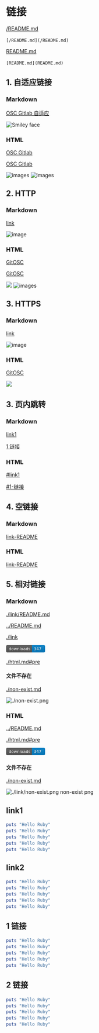 # 链接

[/README.md](/README.md)

`[/README.md](/README.md)`

[README.md](README.md)

`[README.md](README.md)`

## 1. 自适应链接

### Markdown

[OSC Gitlab 自适应](//www.oschina.net/p/gitlab)

<img src="//git.oschina.net/uploads/images/2017/0810/183500_34179a09_340906.jpeg" alt="Smiley face" height="42" width="42">

### HTML

<a href="//www.oschina.net/p/gitlab">OSC Gitlab</a>

<a href="//www.oschina.net/p/gitlab" class="cls">OSC Gitlab</a>

<img alt="images" src="https://git.oschina.net/uploads/images/2017/0810/183500_34179a09_340906.jpeg"/>

<img alt="images" src="https://git.oschina.net/uploads/images/2017/0810/183500_34179a09_340906.jpeg" class="cls"/>

## 2. HTTP

### Markdown

[link](http://git.oschina.net/osc/osc/blob/master/readme.md)

![image](http://git.oschina.net/uploads/images/2017/0810/183500_34179a09_340906.jpeg)

### HTML

<a href="http://git.oschina.net/osc/osc/blob/master/readme.md">GitOSC</a>

<a href="http://git.oschina.net/osc/osc/blob/master/readme.md" class="cls">GitOSC</a>

<img src="https://git.oschina.net/uploads/images/2017/0810/183500_34179a09_340906.jpeg"/>

<img alt="images" src="https://git.oschina.net/uploads/images/2017/0810/183500_34179a09_340906.jpeg"/>

## 3. HTTPS

### Markdown

[link](https://git.oschina.net/osc/osc/blob/master/readme.md)

![image](https://git.oschina.net/uploads/images/2017/0810/183500_34179a09_340906.jpeg)

### HTML

<a href="https://git.oschina.net/osc/osc/blob/master/readme.md" class="cls">GitOSC</a>

<img src="https://git.oschina.net/uploads/images/2017/0810/183500_34179a09_340906.jpeg"/>

## 3. 页内跳转

### Markdown

[link1](#link1)

[1 链接](#1-链接)

### HTML

<a href="#link1">#link1</a>

<a href="#1-链接">#1-链接</a>

## 4. 空链接

### Markdown

[link-README]()

### HTML

<a href="">link-README</a>

## 5. 相对链接

### Markdown

[./link/README.md](./link/README.md)

[../README.md](../README.md)

[./link](./link)

![./link/1.png](./link/1.png)

[./html.md#pre](./html.md#pre)

#### 文件不存在

[./non-exist.md](./non-exist.md)

![./non-exist.png](./non-exist.png)

### HTML

<a href="../README.md">../README.md</a>

<a href="./html.md#pre">./html.md#pre</a>

<img src="./link/1.png" alt="./link/1.png"/>

#### 文件不存在

<a href="./non-exist.md">./non-exist.md</a>

<img src="./link/non-exist.png" alt="./link/non-exist.png"/> non-exist png

## link1

```ruby
puts "Hello Ruby"
puts "Hello Ruby"
puts "Hello Ruby"
puts "Hello Ruby"
puts "Hello Ruby"
```

## link2

```ruby
puts "Hello Ruby"
puts "Hello Ruby"
puts "Hello Ruby"
puts "Hello Ruby"
puts "Hello Ruby"
```

## 1 链接

```ruby
puts "Hello Ruby"
puts "Hello Ruby"
puts "Hello Ruby"
puts "Hello Ruby"
puts "Hello Ruby"
```

## 2 链接

```ruby
puts "Hello Ruby"
puts "Hello Ruby"
puts "Hello Ruby"
puts "Hello Ruby"
puts "Hello Ruby"
```
